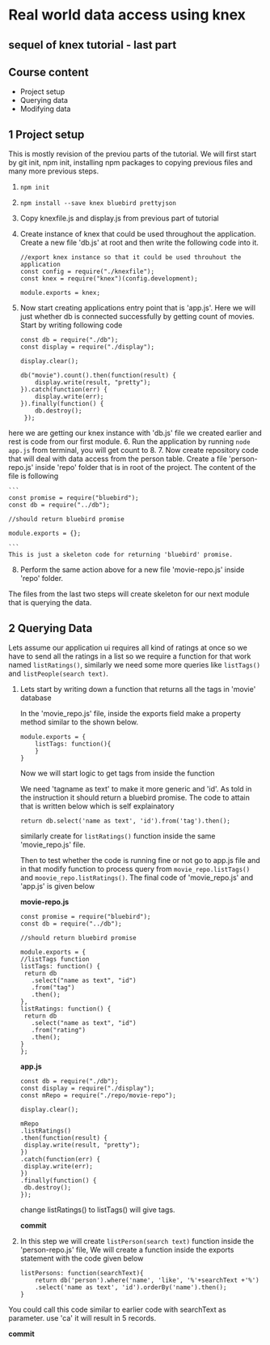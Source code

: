 # Real world data access using knex
## sequel of knex tutorial - last part

## Course content
- Project setup
- Querying data
- Modifying data

## 1 Project setup
This is mostly revision of the previou parts of the tutorial. We will first start by git init, npm init, installing npm packages to copying previous files and many more previous steps. 

1. `npm init`
2. `npm install --save knex bluebird prettyjson`
3. Copy knexfile.js and display.js from previous part of tutorial 
4. Create instance of knex that could be used throughout the application. Create a new file 'db.js' at root and then write the following code into it. 

	```
	//export knex instance so that it could be used throuhout the application
	const config = require("./knexfile");
	const knex = require("knex")(config.development);

	module.exports = knex;
	```
5. Now start creating applications entry point that is 'app.js'. Here we will just whether db is connected successfully by getting count of movies. Start by writing following code 
	
	```
	const db = require("./db");
	const display = require("./display");
			
	display.clear();

	db("movie").count().then(function(result) {
    	display.write(result, "pretty");
    }).catch(function(err) {
    	display.write(err);
    }).finally(function() {
    	db.destroy();
  	 });

	```
here we are getting our knex instance with 'db.js' file we created earlier and rest is code from our first module. 
6. Run the application by running `node app.js` from terminal, you will get count to 8.
7. Now create repository code that will deal with data access from the person table. Create a file 'person-repo.js' inside 'repo' folder that is in root of the project. The content of the file is following
	
	```
	const promise = require("bluebird");
	const db = require("../db");

	//should return bluebird promise

	module.exports = {};

	```  	
	This is just a skeleton code for returning 'bluebird' promise. 
8. Perform the same action above for a new file 'movie-repo.js' inside 'repo' folder. 

The files from the last two steps will create skeleton for our next module that is querying the data.

## 2 Querying Data
Lets assume our application ui requires all kind of ratings at once so we have to send all the ratings in a list so we require a function for that work named `listRatings()`, similarly we need some more queries like `listTags()` and `listPeople(search text)`. 

1. Lets start by writing down a function that returns all the tags in 'movie' 	database

	In the 'movie_repo.js' file, inside the exports field make a property method 	similar to the shown below.

	```
	module.exports = {
		listTags: function(){
		}
	}
	```

	Now we will start logic to get tags from inside the function

	We need 'tagname as text' to make it more generic and 'id'. As told in the 	instruction it should return a bluebird promise. The code to attain that is 	written below which is self explainatory

	```
	return db.select('name as text', 'id').from('tag').then();
	```
	similarly create for `listRatings()` function inside the same 'movie_repo.js' 	file. 

	Then to test whether the code is running fine or not go to app.js file and in 	that modify function to process query from `movie_repo.listTags()` and 	`moovie_repo.listRatings()`. The final code of 'movie_repo.js' and 'app.js' is 	given below

	**movie-repo.js**

	```
	const promise = require("bluebird");
	const db = require("../db");

	//should return bluebird promise

	module.exports = {
  	//listTags function
  	listTags: function() {
   	 return db
   	   .select("name as text", "id")
   	   .from("tag")
   	   .then();
  	},
  	listRatings: function() {
   	 return db
   	   .select("name as text", "id")
   	   .from("rating")
   	   .then();
  	}
	};

	```

	**app.js**

	```
	const db = require("./db");
	const display = require("./display");
	const mRepo = require("./repo/movie-repo");

	display.clear();

	mRepo
  	.listRatings()
  	.then(function(result) {
   	 display.write(result, "pretty");
  	})
  	.catch(function(err) {
   	 display.write(err);
  	})
  	.finally(function() {
   	 db.destroy();
  	});
	```

	change listRatings() to listTags() will give tags. 

	**commit**
 	
2. In this step we will create `listPerson(search text)` function inside the 'person-repo.js' file, We will create a function inside the exports statement with the code given below
	```
	listPersons: function(searchText){
		return db('person').where('name', 'like', '%'+searchText +'%')
		.select('name as text', 'id').orderBy('name').then();
	}
	```
	
You could call this code similar to earlier code with searchText as parameter. use 'ca' it will result in 5 records.

**commit**